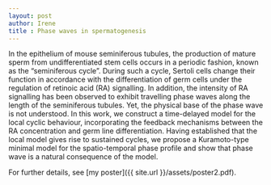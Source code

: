 ```yaml
---
layout: post
author: Irene
title : Phase waves in spermatogenesis 
---
```


In the epithelium of mouse seminiferous tubules, the production of mature sperm from undifferentiated stem cells occurs in a periodic fashion, known as the “seminiferous cycle”. During such a cycle, Sertoli cells change their function in accordance with the differentiation of germ cells under the regulation of retinoic acid (RA) signalling. In addition, the intensity of RA signalling has been observed to exhibit travelling phase waves along the length of the seminiferous tubules. Yet, the physical base of the phase wave is not understood. In this work, we construct a time-delayed model for the local cyclic behaviour, incorporating the feedback mechanisms between the RA concentration and germ line differentiation. Having established that the local model gives rise to sustained cycles, we propose a Kuramoto-type minimal model for the spatio-temporal phase profile and show that phase wave is a natural consequence of the model.

For further details, see [my poster]({{ site.url }}/assets/poster2.pdf). 
